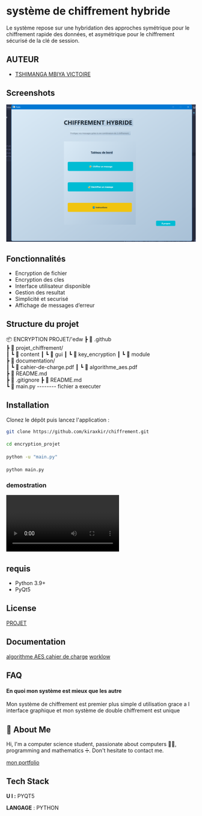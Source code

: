 
# système de chiffrement hybride 

Le système repose sur une hybridation des approches symétrique pour le chiffrement rapide des données, et asymétrique  pour le chiffrement sécurisé de la clé de session.
## AUTEUR

- [TSHIMANGA MBIYA VICTOIRE ](https://github.com/kiraxkir)


## Screenshots

![App Screenshot](PROJET_CHIFFREMENT/gui/image/screenshot.png)


## Fonctionnalités

- Encryption de fichier 
- Encryption des cles
- Interface utilisateur disponible
- Gestion des resultat
- Simplicité et securisé
- Affichage de messages d’erreur



## Structure du projet

📦 ENCRYPTION PROJET/'edw
  ┣ 📂 .github       
  ┣ 📂 projet_chiffrement/  
  ┃   ┗ 📂 content
  ┃   ┗ 📂 gui
  ┃   ┗ 📂 key_encryption
  ┃   ┗ 📂 module              
  ┣ 📂 documentation/                 
  ┃   ┗ 📄 cahier-de-charge.pdf
  ┃   ┗ 📄 algorithme_aes.pdf  
  ┣ 📄 README.md              
  ┣ 📄 .gitignore 
  ┣ 📄 README.md  
  ┗ 📄 main.py -------- fichier a executer
  
 
## Installation

Clonez le dépôt puis lancez l'application :

```bash
git clone https://github.com/kiraxkir/chiffrement.git

cd encryption_projet

python -u "main.py"

python main.py

```

### demostration 
![App demo ](/PROJET_CHIFFREMENT/gui/image/demo.mp4)

## requis
- Python 3.9+
- PyQt5

## License

[PROJET](documentation/license)


## Documentation

[algorithme AES ](documentation/chiffrement_hybride)
[cahier de charge](documentation/cahier_de_charge)
[worklow](documentation/workflow%20projet.svg)


## FAQ

#### En quoi mon système est mieux que les autre

Mon système de chiffrement est premier plus simple d utilisation grace a l interface graphique et mon système de double chiffrement est unique


## 🚀 About Me

Hi, I'm a computer science student, passionate about computers 🧑‍💻, programming and mathematics ➗. Don't hesitate to contact me.

[mon portfolio](https://kiraxkir.github.io/portfolio/)


## Tech Stack

**U I :** PYQT5 

**LANGAGE** :  PYTHON 


